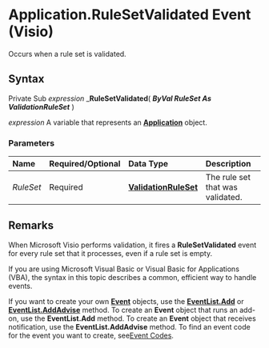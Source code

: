 
# Application.RuleSetValidated Event (Visio)

Occurs when a rule set is validated.


## Syntax

Private Sub  _expression_ _**RuleSetValidated**( **_ByVal RuleSet As ValidationRuleSet_** )

 _expression_ A variable that represents an **[Application](5b3c8939-793f-116f-11b8-1d4170d95a63.md)** object.


### Parameters



|**Name**|**Required/Optional**|**Data Type**|**Description**|
|:-----|:-----|:-----|:-----|
| _RuleSet_|Required| **[ValidationRuleSet](cd2fc58a-5d7c-cf31-7aab-41bdeee9f105.md)**|The rule set that was validated.|

## Remarks

When Microsoft Visio performs validation, it fires a  **RuleSetValidated** event for every rule set that it processes, even if a rule set is empty.

If you are using Microsoft Visual Basic or Visual Basic for Applications (VBA), the syntax in this topic describes a common, efficient way to handle events.

If you want to create your own  **[Event](f11fffff-2218-8cc4-f223-31d956d1252d.md)** objects, use the **[EventList.Add](4deacea0-f4dc-bec6-31d0-bb9a060812f5.md)** or **[EventList.AddAdvise](b58e086f-59d2-9e63-5df3-3001b58bb2c1.md)** method. To create an **Event** object that runs an add-on, use the **EventList.Add** method. To create an **Event** object that receives notification, use the **EventList.AddAdvise** method. To find an event code for the event you want to create, see[Event Codes](http://msdn.microsoft.com/library/de8f5c7a-421d-ebcf-22b6-4310a202ef64%28Office.15%29.aspx).


